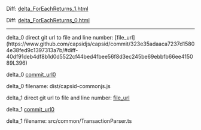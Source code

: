 Diff: [delta_ForEachReturns_1.html](./delta_ForEachReturns_1.html)

Diff: [delta_ForEachReturns_0.html](./delta_ForEachReturns_0.html)

<hr>
delta_0 direct git url to file and line number: [file_url](https://www.github.com/capsidjs/capsid/commit/323e35adaaca7237d15804e38fed9c1397313a7b/#diff-40df91deb4df8b1d0d5522cf44bed4fbee56f8d3ec245be69ebbfb66ee415089L396)

delta_0 [commit_url0](https://www.github.com/capsidjs/capsid/commit/323e35adaaca7237d15804e38fed9c1397313a7b)

delta_0 filename: dist/capsid-commonjs.js



delta_1 direct git url to file and line number: [file_url](https://www.github.com/trustwallet/trust-ray/commit/53efffab7c54111fca12b7fe8858a691f13b98d1/#diff-8d5829676aa9a4898e6a6ca2f53ac8fd98c578298e86c1b734dd3f50025864b9L48)

delta_1 [commit_url0](https://www.github.com/trustwallet/trust-ray/commit/53efffab7c54111fca12b7fe8858a691f13b98d1)

delta_1 filename: src/common/TransactionParser.ts



